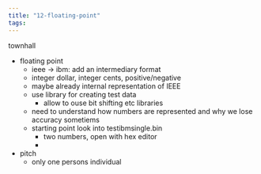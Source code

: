 ```yaml
---
title: "12-floating-point"
tags: 
---
```


townhall
- floating point
	- ieee -> ibm: add an intermediary format
	- integer dollar, integer cents, positive/negative
	- maybe already internal representation of IEEE
	- use library for creating test data
		- allow to ouse bit shifting etc libraries
	- need to understand how numbers are represented and why we lose accuracy sometiems
	- starting point look into testibmsingle.bin
		- two numbers, open with hex editor
		- 
- pitch
	- only one persons individual
